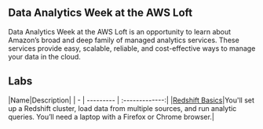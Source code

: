 ## Data Analytics Week at the AWS Loft

Data Analytics Week at the AWS Loft is an opportunity to learn about Amazon’s broad and deep family of managed analytics services. These services provide easy, scalable, reliable, and cost-effective ways to manage your data in the cloud.

## Labs
|Name|Description|
| - | --------- | :-------------:|
|[Redshift Basics](https://github.com/wrbaldwin/da-week/Labs/Redshift-Basics/README.md)|You'll set up a Redshift cluster, load data from multiple sources, and run analytic queries. You’ll need a laptop with a Firefox or Chrome browser.|



